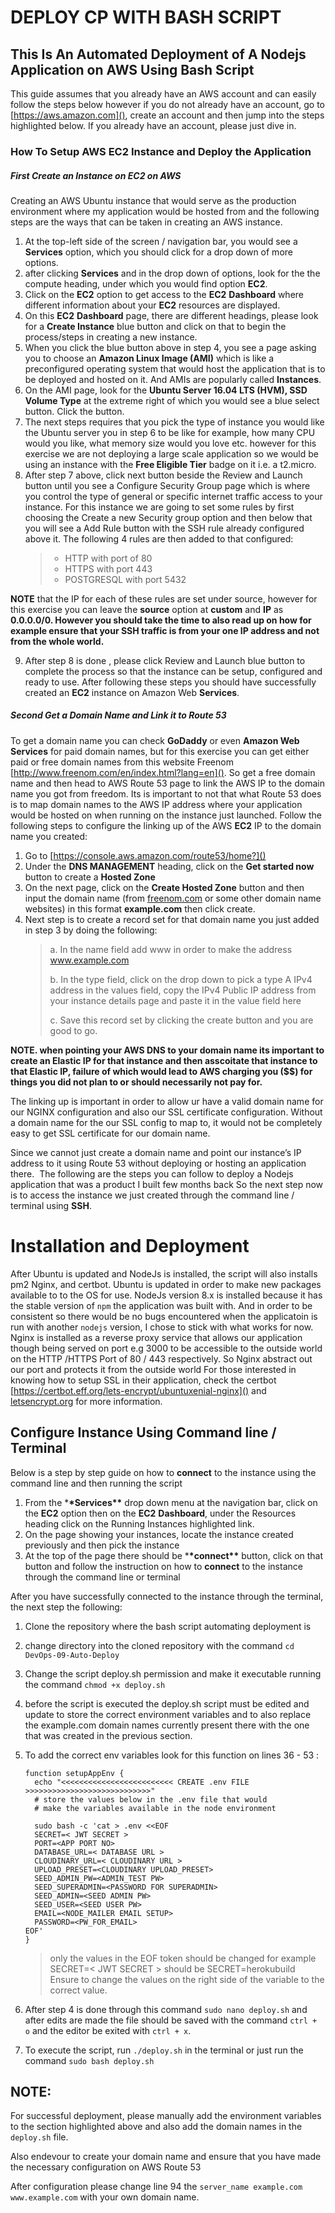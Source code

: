 # DEPLOY CP WITH BASH SCRIPT

## This Is An Automated Deployment of A Nodejs Application on AWS Using Bash Script

This guide assumes that you already have an AWS account and can easily follow the steps below however if you do not already have an account, go to [https://aws.amazon.com](), create an account and then jump into the steps highlighted below.
If you already have an account, please just dive in.

### How To Setup AWS **EC2** Instance and Deploy the Application

##### First Create an Instance on **EC2** on AWS

Creating an AWS Ubuntu instance that would serve as the production environment where my application would be hosted from and the following steps are the ways that can be taken in creating an AWS instance.

1.  At the top-left side of the screen / navigation bar, you would see a **Services** option, which you should click for a drop down of more options.
2.  after clicking **Services** and in the drop down of options, look for the the compute heading, under which you would find option **EC2**.
3.  Click on the **EC2** option to get access to the **EC2** **Dashboard** where different information about your **EC2** resources are displayed.
4.  On this **EC2** **Dashboard** page, there are different headings, please look for a **Create Instance** blue button and click on that to begin the process/steps in creating a new instance.
5.  When you click the blue button above in step 4, you see a page asking you to choose an **Amazon Linux Image (AMI)** which is like a preconfigured operating system that would host the application that is to be deployed and hosted on it. And AMIs are popularly called **Instances**.
6.  On the AMI page, look for the **Ubuntu Server 16.04 LTS (HVM), SSD Volume Type** at the extreme right of which you would see a blue select button. Click the button.
7.  The next steps requires that you pick the type of instance you would like the Ubuntu server you in step 6 to be like for example, how many CPU would you like, what memory size would you love etc. however for this exercise we are not deploying a large scale application so we would be using an instance with the **Free Eligible Tier** badge on it i.e. a t2.micro.
8.  After step 7 above, click next button beside the Review and Launch button until you see a Configure Security Group page which is where you control the type of general or specific internet traffic access to your instance. For this instance we are going to set some rules by first choosing the Create a new Security group option and then below that you will see a Add Rule button with the SSH rule already configured above it. The following 4 rules are then added to that configured:
    > - HTTP with port of 80
    > - HTTPS with port 443
    > - POSTGRESQL with port 5432

**NOTE** that the IP for each of these rules are set under source, however for this exercise you can leave the **source** option at **custom** and **IP** as **0.0.0.0/0. However you should take the time to also read up on how for example ensure that your SSH traffic is from your one IP address and not from the whole world.**

9.  After step 8 is done , please click Review and Launch blue button to complete the process so that the instance can be setup, configured and ready to use.
    After following these steps you should have successfully created an **EC2** instance on Amazon Web **Services**.

##### Second Get a Domain Name and Link it to Route 53

To get a domain name you can check **GoDaddy** or even **Amazon Web Services** for paid domain names, but for this exercise you can get either paid or free domain names from this website Freenom [http://www.freenom.com/en/index.html?lang=en]().
So get a free domain name and then head to AWS Route 53 page to link the AWS IP to the domain name you got from freedom.
Its is important to not that what Route 53 does is to map domain names to the AWS IP address where your application would be hosted on when running on the instance just launched.
Follow the following steps to configure the linking up of the AWS **EC2** IP to the domain name you created:

1.  Go to [https://console.aws.amazon.com/route53/home?]()
2.  Under the **DNS MANAGEMENT** heading, click on the **Get started now** button to create a **Hosted Zone**
3.  On the next page, click on the **Create Hosted Zone** button and then input the domain name (from [freenom.com]() or some other domain name websites) in this format **example.com** then click create.
4.  Next step is to create a record set for that domain name you just added in step 3 by doing the following:
    > a. In the name field add www in order to make the address www.example.com
    >
    > b. In the type field, click on the drop down to pick a type A IPv4 address
    > in the values field, copy the IPv4 Public IP address from your instance details page and paste it in the value field here
    >
    > c. Save this record set by clicking the create button and you are good to go.

**NOTE. when pointing your AWS DNS to your domain name its important to create an Elastic IP for that instance and then asscoitate that instance to that Elastic IP, failure of which would lead to AWS charging you ($$) for things you did not plan to or should necessarily not pay for.**

The linking up is important in order to allow ur have a valid domain name for our NGINX configuration and also our SSL certificate configuration. Without a domain name for the our SSL config to map to, it would not be completely easy to get SSL certificate for our domain name.

Since we cannot just create a domain name and point our instance’s IP address to it using Route 53 without deploying or hosting an application there.  The following are the steps you can follow to deploy a Nodejs application that was a product I built few months back
So the next step now is to access the instance we just created through the command line / terminal using **SSH**.

# Installation and Deployment

After Ubuntu is updated and NodeJs is installed, the script will also installs pm2 Nginx, and certbot.
Ubuntu is updated in order to make new packages available to to the OS for use.
NodeJs version 8.x is installed because it has the stable version of `npm` the application was built with. And in order to be consistent so there would be no bugs encountered when the applicatoin is run with another `nodejs` version, I chose to stick with what works for now.
Nginx is installed as a reverse proxy service that allows our application though
being served on port e.g 3000 to be accessible to the outside world on the HTTP /HTTPS
Port of 80 / 443 respectively. So Nginx abstract out our port and protects it from the outside world
For those interested in knowing how to setup SSL in their application, check the certbot [https://certbot.eff.org/lets-encrypt/ubuntuxenial-nginx]() and [letsencrypt.org](https://letsencrypt.org/) for more information.

## Configure Instance Using Command line / Terminal

Below is a step by step guide on how to **connect** to the instance using the command line and then running the script

1.  From the \***\*Services\*\*** drop down menu at the navigation bar, click on the **EC2** option then on the **EC2** **Dashboard**, under the Resources heading click on the Running Instances highlighted link.
2.  On the page showing your instances, locate the instance created previously and then pick the instance
3.  At the top of the page there should be \***\*connect\*\*** button, click on that button and follow the instruction on how to **connect** to the instance through the command line or terminal

After you have successfully connected to the instance through the terminal, the next step the following:

1.  Clone the repository where the bash script automating deployment is
2.  change directory into the cloned repository with the command `cd DevOps-09-Auto-Deploy`
3.  Change the script deploy.sh permission and make it executable running the command `chmod +x deploy.sh`
4.  before the script is executed the deploy.sh script must be edited and update to store the correct environment variables and to also replace the example.com domain names currently present there with the one that was created in the previous section.
5.  To add the correct env variables look for this function on lines 36 - 53 :

    ```
    function setupAppEnv {
      echo "<<<<<<<<<<<<<<<<<<<<<<<<< CREATE .env FILE  >>>>>>>>>>>>>>>>>>>>>>>>>>>>"
      # store the values below in the .env file that would
      # make the variables available in the node environment

      sudo bash -c 'cat > .env <<EOF
      SECRET=< JWT SECRET >
      PORT=<APP PORT NO>
      DATABASE_URL=< DATABASE URL >
      CLOUDINARY_URL=< CLOUDINARY URL >
      UPLOAD_PRESET=<CLOUDINARY UPLOAD_PRESET>
      SEED_ADMIN_PW=<ADMIN_TEST PW>
      SEED_SUPERADMIN=<PASSWORD FOR SUPERADMIN>
      SEED_ADMIN=<SEED ADMIN PW>
      SEED_USER=<SEED USER PW>
      EMAIL=<NODE_MAILER EMAIL SETUP>
      PASSWORD=<PW_FOR_EMAIL>
    EOF'
    }
    ```

    > only the values in the EOF token should be changed for example SECRET=< JWT SECRET > should be SECRET=herokubuild
    > Ensure to change the values on the right side of the variable to the correct value.

6.  After step 4 is done through this command `sudo nano deploy.sh` and after edits are made the file should be saved with the command `ctrl + o` and the editor be exited with `ctrl + x`.
7.  To execute the script, run `./deploy.sh` in the terminal or just run the command `sudo bash deploy.sh`

## NOTE:

For successful deployment, please manually add the environment variables to the section highlighted above and also add the domain names in the `deploy.sh` file.

Also endevour to create your domain name and ensure that you have made the necessary configuration on AWS Route 53

After configuration please change line 94 the `server_name example.com www.example.com` with your own domain name.
